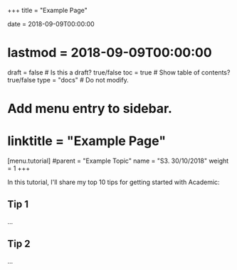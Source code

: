 +++
title = "Example Page"

date = 2018-09-09T00:00:00
# lastmod = 2018-09-09T00:00:00

draft = false  # Is this a draft? true/false
toc = true  # Show table of contents? true/false
type = "docs"  # Do not modify.

# Add menu entry to sidebar.
# linktitle = "Example Page"
[menu.tutorial]
  #parent = "Example Topic"
  name = "S3. 30/10/2018"
  weight = 1
+++

In this tutorial, I'll share my top 10 tips for getting started with Academic:

## Tip 1

...

## Tip 2

...
